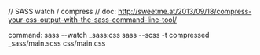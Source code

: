 

// SASS watch / compress
// doc: http://sweetme.at/2013/09/18/compress-your-css-output-with-the-sass-command-line-tool/

command:
sass --watch _sass:css
sass --scss -t compressed _sass/main.scss css/main.css